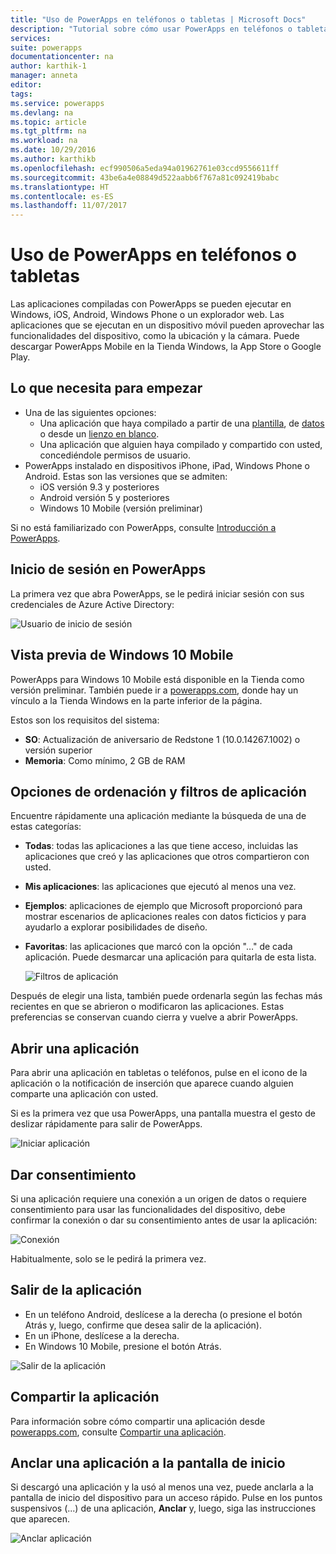 ```yaml
---
title: "Uso de PowerApps en teléfonos o tabletas | Microsoft Docs"
description: "Tutorial sobre cómo usar PowerApps en teléfonos o tabletas"
services: 
suite: powerapps
documentationcenter: na
author: karthik-1
manager: anneta
editor: 
tags: 
ms.service: powerapps
ms.devlang: na
ms.topic: article
ms.tgt_pltfrm: na
ms.workload: na
ms.date: 10/29/2016
ms.author: karthikb
ms.openlocfilehash: ecf990506a5eda94a01962761e03ccd9556611ff
ms.sourcegitcommit: 43be6a4e08849d522aabb6f767a81c092419babc
ms.translationtype: HT
ms.contentlocale: es-ES
ms.lasthandoff: 11/07/2017
---
```

# <a name="use-powerapps-on-a-phone-or-a-tablet"></a>Uso de PowerApps en teléfonos o tabletas
Las aplicaciones compiladas con PowerApps se pueden ejecutar en Windows, iOS, Android, Windows Phone o un explorador web. Las aplicaciones que se ejecutan en un dispositivo móvil pueden aprovechar las funcionalidades del dispositivo, como la ubicación y la cámara. Puede descargar PowerApps Mobile en la Tienda Windows, la App Store o Google Play.

## <a name="what-you-need-to-get-started"></a>Lo que necesita para empezar
* Una de las siguientes opciones:
  * Una aplicación que haya compilado a partir de una [plantilla](get-started-test-drive.md), de [datos](get-started-create-from-data.md) o desde un [lienzo en blanco](get-started-create-from-blank.md).
  * Una aplicación que alguien haya compilado y compartido con usted, concediéndole permisos de usuario.
* PowerApps instalado en dispositivos iPhone, iPad, Windows Phone o Android. Estas son las versiones que se admiten:  
  * iOS versión 9.3 y posteriores
  * Android versión 5 y posteriores
  * Windows 10 Mobile (versión preliminar)

Si no está familiarizado con PowerApps, consulte [Introducción a PowerApps](getting-started.md).

## <a name="sign-in-to-powerapps"></a>Inicio de sesión en PowerApps
La primera vez que abra PowerApps, se le pedirá iniciar sesión con sus credenciales de Azure Active Directory:  

![Usuario de inicio de sesión](./media/run-app-client/run-client-login.png)

## <a name="windows-10-mobile-preview"></a>Vista previa de Windows 10 Mobile
PowerApps para Windows 10 Mobile está disponible en la Tienda como versión preliminar. También puede ir a [powerapps.com](https://powerapps.microsoft.com/), donde hay un vínculo a la Tienda Windows en la parte inferior de la página.

Estos son los requisitos del sistema:

* **SO**: Actualización de aniversario de Redstone 1 (10.0.14267.1002) o versión superior
* **Memoria**: Como mínimo, 2 GB de RAM

## <a name="app-filters-and-sorting-options"></a>Opciones de ordenación y filtros de aplicación
Encuentre rápidamente una aplicación mediante la búsqueda de una de estas categorías:

* **Todas**: todas las aplicaciones a las que tiene acceso, incluidas las aplicaciones que creó y las aplicaciones que otros compartieron con usted.
* **Mis aplicaciones**: las aplicaciones que ejecutó al menos una vez.
* **Ejemplos**: aplicaciones de ejemplo que Microsoft proporcionó para mostrar escenarios de aplicaciones reales con datos ficticios y para ayudarlo a explorar posibilidades de diseño.
* **Favoritas**: las aplicaciones que marcó con la opción "…" de cada aplicación. Puede desmarcar una aplicación para quitarla de esta lista.
  
    ![Filtros de aplicación](./media/run-app-client/run-client-applist.png)

Después de elegir una lista, también puede ordenarla según las fechas más recientes en que se abrieron o modificaron las aplicaciones. Estas preferencias se conservan cuando cierra y vuelve a abrir PowerApps.  

## <a name="open-an-app"></a>Abrir una aplicación
Para abrir una aplicación en tabletas o teléfonos, pulse en el icono de la aplicación o la notificación de inserción que aparece cuando alguien comparte una aplicación con usted.

Si es la primera vez que usa PowerApps, una pantalla muestra el gesto de deslizar rápidamente para salir de PowerApps.

![Iniciar aplicación](./media/run-app-client/run-client-app.png)

## <a name="give-consent"></a>Dar consentimiento
Si una aplicación requiere una conexión a un origen de datos o requiere consentimiento para usar las funcionalidades del dispositivo, debe confirmar la conexión o dar su consentimiento antes de usar la aplicación:  

![Conexión](./media/run-app-client/app-connection.png)

Habitualmente, solo se le pedirá la primera vez.

## <a name="exit-the-app"></a>Salir de la aplicación
* En un teléfono Android, deslícese a la derecha (o presione el botón Atrás y, luego, confirme que desea salir de la aplicación).
* En un iPhone, deslícese a la derecha.
* En Windows 10 Mobile, presione el botón Atrás.

![Salir de la aplicación](./media/run-app-client/run-client-exit.png)

## <a name="share-the-app"></a>Compartir la aplicación
Para información sobre cómo compartir una aplicación desde [powerapps.com](https://web.powerapps.com), consulte [Compartir una aplicación](share-app.md).

## <a name="pin-an-app-to-the-home-screen"></a>Anclar una aplicación a la pantalla de inicio
Si descargó una aplicación y la usó al menos una vez, puede anclarla a la pantalla de inicio del dispositivo para un acceso rápido. Pulse en los puntos suspensivos (...) de una aplicación, **Anclar** y, luego, siga las instrucciones que aparecen.

![Anclar aplicación](./media/run-app-client/run-client-pin.png)

